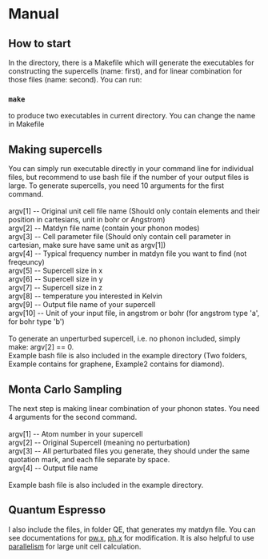 # Manual

## How to start

In the directory, there is a Makefile which will generate the executables for constructing the supercells (name: first), and for linear combination for those files (name: second). You can run:

### `make`

to produce two executables in current directory. You can change the name in Makefile

## Making supercells

You can simply run executable directly in your command line for individual files, but recommend to use bash file if the number of your output files is large. To generate supercells, you need 10 arguments for the first command.\
\
argv[1] -- Original unit cell file name (Should only contain elements and their position in cartesians, unit in bohr or Angstrom)\
argv[2] -- Matdyn file name (contain your phonon modes)\
argv[3] -- Cell parameter file (Should only contain cell parameter in cartesian, make sure have same unit as argv[1])\
argv[4] -- Typical frequency number in matdyn file you want to find (not freqeuncy)\
argv[5] -- Supercell size in x\
argv[6] -- Supercell size in y\
argv[7] -- Supercell size in z\
argv[8] -- temperature you interested in Kelvin\
argv[9] -- Output file name of your supercell\
argv[10] -- Unit of your input file, in angstrom or bohr (for angstrom type 'a', for bohr type 'b')\
\
To generate an unperturbed supercell, i.e. no phonon included, simply make: argv[2] == 0.\
Example bash file is also included in the example directory (Two folders, Example contains for graphene, Example2 contains for diamond).

## Monta Carlo Sampling

The next step is making linear combination of your phonon states. You need 4 arguments for the second command.\
\
argv[1] -- Atom number in your supercell\
argv[2] -- Original Supercell (meaning no perturbation)\
argv[3] -- All perturbated files you generate, they should under the same quotation mark, and each file separate by space.\
argv[4] -- Output file name\
\
Example bash file is also included in the example directory.

## Quantum Espresso

I also include the files, in folder QE, that generates my matdyn file. You can see documentations for [pw.x](https://www.quantum-espresso.org/Doc/INPUT_PW.html), [ph.x](https://www.quantum-espresso.org/Doc/INPUT_PH.html) for modification. It is also helpful to use [parallelism](https://www.quantum-espresso.org/Doc/ph_user_guide/node14.html) for large unit cell calculation.
